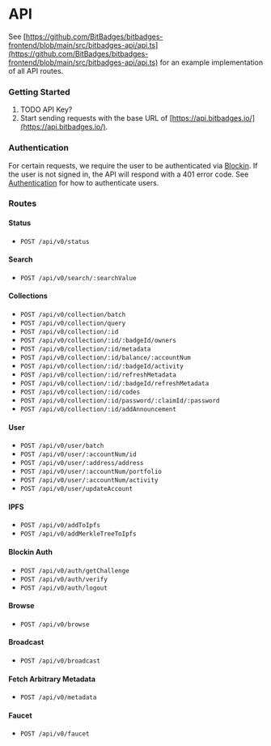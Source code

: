 # API

See [https://github.com/BitBadges/bitbadges-frontend/blob/main/src/bitbadges-api/api.ts](https://github.com/BitBadges/bitbadges-frontend/blob/main/src/bitbadges-api/api.ts) for an example implementation of all API routes.

### Getting Started

1. TODO API Key?
2. Start sending requests with the base URL of [https://api.bitbadges.io/](https://api.bitbadges.io/).

### Authentication

For certain requests, we require the user to be authenticated via [Blockin](http://localhost:5000/o/7VSYQvtb1QtdWFsEGoUn/s/AwjdYgEsUkK9cCca5DiU/). If the user is not signed in, the API will respond with a 401 error code. See [Authentication](authentication.md) for how to authenticate users.

### **Routes**

#### Status

* `POST /api/v0/status`

#### Search

* `POST /api/v0/search/:searchValue`

#### Collections

* `POST /api/v0/collection/batch`
* `POST /api/v0/collection/query`
* `POST /api/v0/collection/:id`
* `POST /api/v0/collection/:id/:badgeId/owners`
* `POST /api/v0/collection/:id/metadata`
* `POST /api/v0/collection/:id/balance/:accountNum`
* `POST /api/v0/collection/:id/:badgeId/activity`
* `POST /api/v0/collection/:id/refreshMetadata`
* `POST /api/v0/collection/:id/:badgeId/refreshMetadata`
* `POST /api/v0/collection/:id/codes`
* `POST /api/v0/collection/:id/password/:claimId/:password`
* `POST /api/v0/collection/:id/addAnnouncement`

#### User

* `POST /api/v0/user/batch`
* `POST /api/v0/user/:accountNum/id`
* `POST /api/v0/user/:address/address`
* `POST /api/v0/user/:accountNum/portfolio`
* `POST /api/v0/user/:accountNum/activity`
* `POST /api/v0/user/updateAccount`

#### IPFS

* `POST /api/v0/addToIpfs`
* `POST /api/v0/addMerkleTreeToIpfs`

#### Blockin Auth

* `POST /api/v0/auth/getChallenge`
* `POST /api/v0/auth/verify`
* `POST /api/v0/auth/logout`

#### Browse

* `POST /api/v0/browse`

#### Broadcast

* `POST /api/v0/broadcast`

#### Fetch Arbitrary Metadata

* `POST /api/v0/metadata`

#### Faucet

* `POST /api/v0/faucet`

